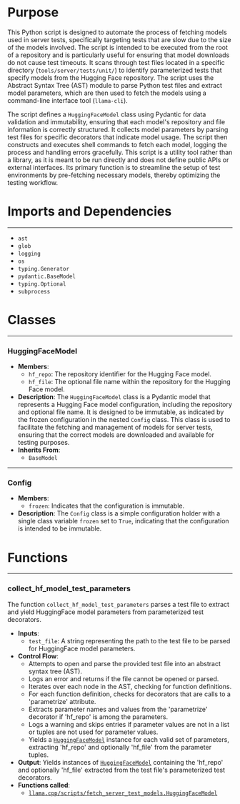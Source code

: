 # Purpose
This Python script is designed to automate the process of fetching models used in server tests, specifically targeting tests that are slow due to the size of the models involved. The script is intended to be executed from the root of a repository and is particularly useful for ensuring that model downloads do not cause test timeouts. It scans through test files located in a specific directory (`tools/server/tests/unit/`) to identify parameterized tests that specify models from the Hugging Face repository. The script uses the Abstract Syntax Tree (AST) module to parse Python test files and extract model parameters, which are then used to fetch the models using a command-line interface tool (`llama-cli`).

The script defines a `HuggingFaceModel` class using Pydantic for data validation and immutability, ensuring that each model's repository and file information is correctly structured. It collects model parameters by parsing test files for specific decorators that indicate model usage. The script then constructs and executes shell commands to fetch each model, logging the process and handling errors gracefully. This script is a utility tool rather than a library, as it is meant to be run directly and does not define public APIs or external interfaces. Its primary function is to streamline the setup of test environments by pre-fetching necessary models, thereby optimizing the testing workflow.
# Imports and Dependencies

---
- `ast`
- `glob`
- `logging`
- `os`
- `typing.Generator`
- `pydantic.BaseModel`
- `typing.Optional`
- `subprocess`


# Classes

---
### HuggingFaceModel<!-- {{#class:llama.cpp/scripts/fetch_server_test_models.HuggingFaceModel}} -->
- **Members**:
    - `hf_repo`: The repository identifier for the Hugging Face model.
    - `hf_file`: The optional file name within the repository for the Hugging Face model.
- **Description**: The `HuggingFaceModel` class is a Pydantic model that represents a Hugging Face model configuration, including the repository and optional file name. It is designed to be immutable, as indicated by the frozen configuration in the nested `Config` class. This class is used to facilitate the fetching and management of models for server tests, ensuring that the correct models are downloaded and available for testing purposes.
- **Inherits From**:
    - `BaseModel`


---
### Config<!-- {{#class:llama.cpp/scripts/fetch_server_test_models.HuggingFaceModel.Config}} -->
- **Members**:
    - `frozen`: Indicates that the configuration is immutable.
- **Description**: The `Config` class is a simple configuration holder with a single class variable `frozen` set to `True`, indicating that the configuration is intended to be immutable.


# Functions

---
### collect\_hf\_model\_test\_parameters<!-- {{#callable:llama.cpp/scripts/fetch_server_test_models.collect_hf_model_test_parameters}} -->
The function `collect_hf_model_test_parameters` parses a test file to extract and yield HuggingFace model parameters from parameterized test decorators.
- **Inputs**:
    - `test_file`: A string representing the path to the test file to be parsed for HuggingFace model parameters.
- **Control Flow**:
    - Attempts to open and parse the provided test file into an abstract syntax tree (AST).
    - Logs an error and returns if the file cannot be opened or parsed.
    - Iterates over each node in the AST, checking for function definitions.
    - For each function definition, checks for decorators that are calls to a 'parametrize' attribute.
    - Extracts parameter names and values from the 'parametrize' decorator if 'hf_repo' is among the parameters.
    - Logs a warning and skips entries if parameter values are not in a list or tuples are not used for parameter values.
    - Yields a [`HuggingFaceModel`](#cpp/scripts/fetch_server_test_modelsHuggingFaceModel) instance for each valid set of parameters, extracting 'hf_repo' and optionally 'hf_file' from the parameter tuples.
- **Output**: Yields instances of [`HuggingFaceModel`](#cpp/scripts/fetch_server_test_modelsHuggingFaceModel) containing the 'hf_repo' and optionally 'hf_file' extracted from the test file's parameterized test decorators.
- **Functions called**:
    - [`llama.cpp/scripts/fetch_server_test_models.HuggingFaceModel`](#cpp/scripts/fetch_server_test_modelsHuggingFaceModel)


